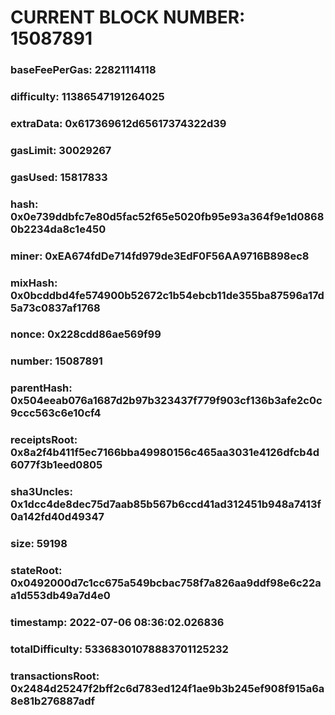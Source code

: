 # CURRENT BLOCK NUMBER: 15087891

### baseFeePerGas: 22821114118
### difficulty: 11386547191264025
### extraData: 0x617369612d65617374322d39
### gasLimit: 30029267
### gasUsed: 15817833
### hash: 0x0e739ddbfc7e80d5fac52f65e5020fb95e93a364f9e1d08680b2234da8c1e450
### miner: 0xEA674fdDe714fd979de3EdF0F56AA9716B898ec8
### mixHash: 0x0bcddbd4fe574900b52672c1b54ebcb11de355ba87596a17d5a73c0837af1768
### nonce: 0x228cdd86ae569f99
### number: 15087891
### parentHash: 0x504eeab076a1687d2b97b323437f779f903cf136b3afe2c0c9ccc563c6e10cf4
### receiptsRoot: 0x8a2f4b411f5ec7166bba49980156c465aa3031e4126dfcb4d6077f3b1eed0805
### sha3Uncles: 0x1dcc4de8dec75d7aab85b567b6ccd41ad312451b948a7413f0a142fd40d49347
### size: 59198
### stateRoot: 0x0492000d7c1cc675a549bcbac758f7a826aa9ddf98e6c22aa1d553db49a7d4e0
### timestamp: 2022-07-06 08:36:02.026836
### totalDifficulty: 53368301078883701125232
### transactionsRoot: 0x2484d25247f2bff2c6d783ed124f1ae9b3b245ef908f915a6a8e81b276887adf
